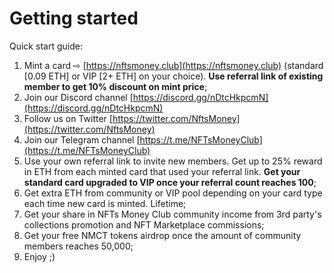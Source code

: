 # Getting started

Quick start guide:

1. Mint a card  ⇨  [https://nftsmoney.club](https://nftsmoney.club) (standard \[0.09 ETH] or VIP \[2+ ETH] on your choice). **Use referral link of existing member to get 10% discount on mint price**;
2. Join our Discord channel [https://discord.gg/nDtcHkpcmN](https://discord.gg/nDtcHkpcmN)
3. Follow us on Twitter [https://twitter.com/NftsMoney](https://twitter.com/NftsMoney)
4. Join our Telegram channel [https://t.me/NFTsMoneyClub](https://t.me/NFTsMoneyClub)
5. Use your own referral link to invite new members. Get up to 25% reward in ETH from each minted card that used your referral link. **Get your standard card upgraded to VIP once your referral count reaches 100**;
6. Get extra ETH from community or VIP pool depending on your card type each time new card is minted. Lifetime;
7. Get your share in NFTs Money Club community income from 3rd party's collections promotion and NFT Marketplace commissions;
8. Get your free NMCT tokens airdrop once the amount of community members reaches 50,000;
9. Enjoy ;)
